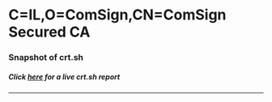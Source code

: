 # C=IL,O=ComSign,CN=ComSign Secured CA
### Snapshot of crt.sh
##### Click [here](https://crt.sh/?q=Serial_1E79ACD16D0EC474981361745C4F7BB3) for a live crt.sh report

---
